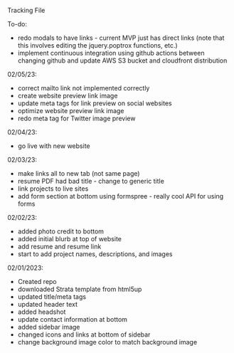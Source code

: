 Tracking File

To-do:
- redo modals to have links - current MVP just has direct links
	(note that this involves editing the jquery.poptrox functions, etc.)
- implement continuous integration using github actions between changing github and update AWS S3 bucket and cloudfront distribution

02/05/23:
- correct mailto link not implemented correctly
- create website preview link image
- update meta tags for link preview on social websites
- optimize website preview link image
- redo meta tag for Twitter image preview

02/04/23:
- go live with new website

02/03/23:
- make links all to new tab (not same page)
- resume PDF had bad title - change to generic title
- link projects to live sites
- add form section at bottom using formspree - really cool API for using forms

02/02/23:
- added photo credit to bottom
- added initial blurb at top of website
- add resume and resume link
- start to add project names, descriptions, and images


02/01/2023:
- Created repo
- downloaded Strata template from html5up
- updated title/meta tags
- updated header text
- added headshot
- update contact information at bottom
- added sidebar image
- changed icons and links at bottom of sidebar
- change background image color to match background image

